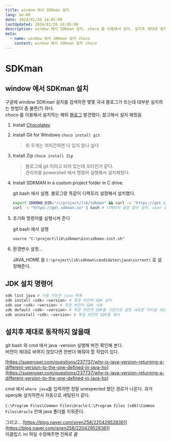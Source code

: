 ```yaml
---
title: window 에서 SDKman 설치
lang: ko-KR
date: 2024/01/26 14:05:00
lastUpdated: 2024/01/26 14:05:00
description: window 에서 SDKman 설치. choco 를 이용해서 설치. 설치후 제대로 동작하지 않을때
meta:
  - name: window 에서 SDKman 설치 choco
    content: window 에서 SDKman 설치 choco
---
```


# SDKman

## window 에서 SDKman 설치

구글에 window SDKman 설치를 검색하면 몇몇 국내 블로그가 뜨는데 대부분 설치하는 방법이 좀 불편(?) 하다.  
choco 를 이용해서 설치하는 해외 [블로그](https://walterteng.com/using-sdkman-on-windows) 발견했다. 참고해서 설치 해줬음

1. Install [Chocolatey](https://docs.chocolatey.org/en-us/choco/setup)
2. Install Git for Windows `choco install git`
   > 위 두개는 어지간하면 다 있지 않나 싶다
3. Install Zip `choco install Zip`
   > 블로그에 git 이라고 되어 있는데 오타인거 같다.  
   > 관리자용 powershell 에서 명령어 실행해서 설치해줬다.
4. Install SDKMAN in a custom project folder in C drive.

   git bash 에서 실행. 블로그랑 똑같이 디렉토리 설정해서 설치했다.

   ```sh
   export SDKMAN_DIR="/c/project/lib/sdkman" && curl -s "https://get.sdkman.io" | bash # 디렉토리 설정하여 설치
   curl -s "https://get.sdkman.io" | bash # 디렉토리 설정 없이 설치. user 폴더 안에 설치된다
   ```

5. 초기화 명령어를 실행시켜 준다

   git bash 에서 실행

   ```
   source "C:\project\lib\sdkman\bin\sdkman-init.sh"
   ```

6. 환경변수 설정...

   JAVA_HOME 을 `C:\project\lib\sdkman\candidates\java\current\` 로 설정해준다.

## JDK 설치 명령어

```sh
sdk list java # 사용 가능한 java 목록
sdk install <sdk> <version> # 특정 버전의 SDK 설치
sdk use <sdk> <version> # 특정 버전의 SDK 사용
sdk default <sdk> <version> # 특정 버전의 SDK를 기본으로 설정 새로운 터미널 세션에서도 해당 버전의 SDK가 자동으로 선택
sdk uninstall <sdk> <version> # 특정 버전의 SDK를 제거
```

## 설치후 제대로 동작하지 않을때

git bash 와 cmd 에서 java -version 실행해 버전 확인해 본다.  
버전이 제대로 바뀌지 않았다면 한번더 해줘야 할 작업이 있다.

[https://superuser.com/questions/237737/why-is-java-version-returning-a-different-version-to-the-one-defined-in-java-ho](https://superuser.com/questions/237737/why-is-java-version-returning-a-different-version-to-the-one-defined-in-java-ho)

cmd 에서 `where java`를 입력하면 정말 unexpected 했던 경로가 나온다. 과거 openjdk 설치하면서 자동으로 세팅된거 같다.

`C:\Program Files\Common Files\Oracle` `C:\Program Files (x86)\Common Files\Oracle` 안에 java 폴더를 지워준다.

그리고...
[https://blog.naver.com/siren258/220429528361](https://blog.naver.com/siren258/220429528361)  
이클립스 ini 파일 수정해주면 진짜로 끝
